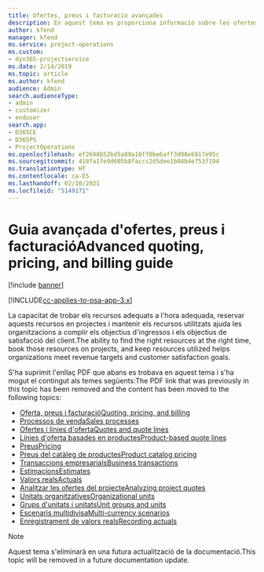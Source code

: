 ```yaml
---
title: Ofertes, preus i facturació avançades
description: En aquest tema es proporciona informació sobre les ofertes, la facturació i els preus al Project Service Automation.
author: kfend
manager: kfend
ms.service: project-operations
ms.custom:
- dyn365-projectservice
ms.date: 2/14/2019
ms.topic: article
ms.author: kfend
audience: Admin
search.audienceType:
- admin
- customizer
- enduser
search.app:
- D365CE
- D365PS
- ProjectOperations
ms.openlocfilehash: ef2698b52bd5a89a10ff0be6aff3d98e6917e95c
ms.sourcegitcommit: 418fa1fe9d605b8faccc2d5dee1b04b4e753f194
ms.translationtype: HT
ms.contentlocale: ca-ES
ms.lasthandoff: 02/10/2021
ms.locfileid: "5149171"
---
```

# <a name="advanced-quoting-pricing-and-billing-guide"></a><span data-ttu-id="a2d4b-103">Guia avançada d'ofertes, preus i facturació</span><span class="sxs-lookup"><span data-stu-id="a2d4b-103">Advanced quoting, pricing, and billing guide</span></span>

[!include [banner](../../includes/psa-now-project-operations.md)]

[!INCLUDE[cc-applies-to-psa-app-3.x](../../includes/cc-applies-to-psa-app-3x.md)]

<span data-ttu-id="a2d4b-104">La capacitat de trobar els recursos adequats a l'hora adequada, reservar aquests recursos en projectes i mantenir els recursos utilitzats ajuda les organitzacions a complir els objectius d'ingressos i els objectius de satisfacció del client.</span><span class="sxs-lookup"><span data-stu-id="a2d4b-104">The ability to find the right resources at the right time, book those resources on projects, and keep resources utilized helps organizations meet revenue targets and customer satisfaction goals.</span></span> 

<span data-ttu-id="a2d4b-105">S'ha suprimit l'enllaç PDF que abans es trobava en aquest tema i s'ha mogut el contingut als temes següents:</span><span class="sxs-lookup"><span data-stu-id="a2d4b-105">The PDF link that was previously in this topic has been removed and the content has been moved to the following topics:</span></span>

- [<span data-ttu-id="a2d4b-106">Oferta, preus i facturació</span><span class="sxs-lookup"><span data-stu-id="a2d4b-106">Quoting, pricing, and billing</span></span>](../quote-bill-price.md)
- [<span data-ttu-id="a2d4b-107">Processos de venda</span><span class="sxs-lookup"><span data-stu-id="a2d4b-107">Sales processes</span></span>](../basic-sales-process.md)
- [<span data-ttu-id="a2d4b-108">Ofertes i línies d'oferta</span><span class="sxs-lookup"><span data-stu-id="a2d4b-108">Quotes and quote lines</span></span>](../basic-quote-lines.md)
- [<span data-ttu-id="a2d4b-109">Línies d'oferta basades en productes</span><span class="sxs-lookup"><span data-stu-id="a2d4b-109">Product-based quote lines</span></span>](../product-based-quote-lines.md)
- [<span data-ttu-id="a2d4b-110">Preus</span><span class="sxs-lookup"><span data-stu-id="a2d4b-110">Pricing</span></span>](../basic-pricing.md)
- [<span data-ttu-id="a2d4b-111">Preus del catàleg de productes</span><span class="sxs-lookup"><span data-stu-id="a2d4b-111">Product catalog pricing</span></span>](../product-catalog-pricing.md)
- [<span data-ttu-id="a2d4b-112">Transaccions empresarials</span><span class="sxs-lookup"><span data-stu-id="a2d4b-112">Business transactions</span></span>](../basic-business-transactions.md)
- [<span data-ttu-id="a2d4b-113">Estimacions</span><span class="sxs-lookup"><span data-stu-id="a2d4b-113">Estimates</span></span>](../estimates.md)
- [<span data-ttu-id="a2d4b-114">Valors reals</span><span class="sxs-lookup"><span data-stu-id="a2d4b-114">Actuals</span></span>](../actuals.md)
- [<span data-ttu-id="a2d4b-115">Analitzar les ofertes del projecte</span><span class="sxs-lookup"><span data-stu-id="a2d4b-115">Analyzing project quotes</span></span>](../basic-analyzing-quotes.md)
- [<span data-ttu-id="a2d4b-116">Unitats organitzatives</span><span class="sxs-lookup"><span data-stu-id="a2d4b-116">Organizational units</span></span>](../advanced-organizational.md)
- [<span data-ttu-id="a2d4b-117">Grups d'unitats i unitats</span><span class="sxs-lookup"><span data-stu-id="a2d4b-117">Unit groups and units</span></span>](../advanced-units.md)
- [<span data-ttu-id="a2d4b-118">Escenaris multidivisa</span><span class="sxs-lookup"><span data-stu-id="a2d4b-118">Multi-currency scenarios</span></span>](../advanced-currency.md)
- [<span data-ttu-id="a2d4b-119">Enregistrament de valors reals</span><span class="sxs-lookup"><span data-stu-id="a2d4b-119">Recording actuals</span></span>](../advanced-actuals.md)

> [!NOTE]
> <span data-ttu-id="a2d4b-120">Aquest tema s'eliminarà en una futura actualització de la documentació.</span><span class="sxs-lookup"><span data-stu-id="a2d4b-120">This topic will be removed in a future documentation update.</span></span> 
